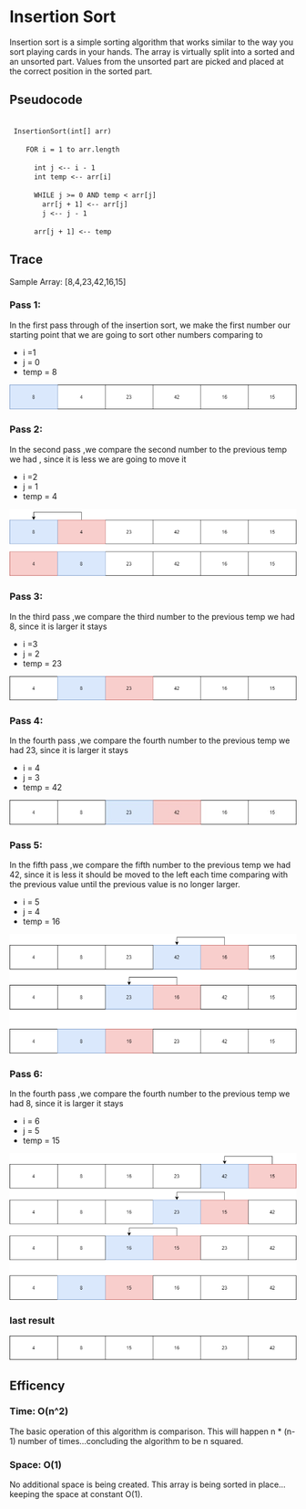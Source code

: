 # Insertion Sort
Insertion sort is a simple sorting algorithm that works similar to the way you sort playing cards in your hands. The array is virtually split into a sorted and an unsorted part. Values from the unsorted part are picked and placed at the correct position in the sorted part.

## Pseudocode
```

 InsertionSort(int[] arr)
  
    FOR i = 1 to arr.length
    
      int j <-- i - 1
      int temp <-- arr[i]
      
      WHILE j >= 0 AND temp < arr[j]
        arr[j + 1] <-- arr[j]
        j <-- j - 1
        
      arr[j + 1] <-- temp

```
## Trace
Sample Array: [8,4,23,42,16,15]
<!-- function insertionSort (arr){
  for (let i =1 ; i < arr.length ; i ++){
    let j = i - 1;
    let temp = arr[i];
    while (j >= 0 && temp < arr[j]){
      arr[j+1] = arr[j];
      j = j -1;
    }
    arr[j+1] = temp;
  }
  return arr;
} -->

### Pass 1:

In the first pass through of the insertion sort, we make the first number our starting point that we are going to sort other numbers comparing to
* i =1
* j = 0
* temp  = 8

![1](./insertion/c1.png)

### Pass 2:

In the second pass ,we compare the second number to the previous temp we had , since it is less we are going to move it 
* i =2
* j = 1
* temp  = 4

![1](./insertion/c2.png)

### Pass 3:

In the third pass ,we compare the third number to the previous temp we had 8, since it is larger it stays 
* i =3
* j = 2
* temp  = 23

![1](./insertion/c3.png)

### Pass 4:

In the fourth pass ,we compare the fourth number to the previous temp we had 23, since it is larger it stays 
* i = 4
* j = 3
* temp  = 42

![1](./insertion/c4.jpg)

### Pass 5:

In the fifth pass ,we compare the fifth number to the previous temp we had 42, since it is less it should be moved to the left each time comparing with the previous value until the previous value is no longer larger. 
* i = 5
* j = 4
* temp  = 16

![1](./insertion/c5.png)

### Pass 6:

In the fourth pass ,we compare the fourth number to the previous temp we had 8, since it is larger it stays 
* i = 6
* j = 5
* temp  = 15

![1](./insertion/c6.png)

### last result 
![1](./insertion/c7.png)

## Efficency
### Time: O(n^2)
The basic operation of this algorithm is comparison. This will happen n * (n-1) number of times…concluding the algorithm to be n squared.
### Space: O(1)
No additional space is being created. This array is being sorted in place…keeping the space at constant O(1).